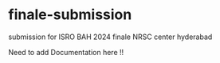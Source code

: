 # finale-submission
 submission for ISRO BAH 2024 finale NRSC center hyderabad

 Need to add Documentation here !!
